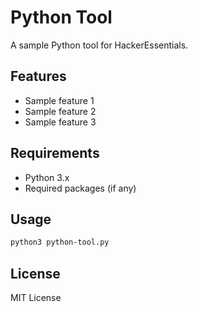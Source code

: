 # Python Tool

A sample Python tool for HackerEssentials.

## Features

- Sample feature 1
- Sample feature 2
- Sample feature 3

## Requirements

- Python 3.x
- Required packages (if any)

## Usage

```bash
python3 python-tool.py
```

## License

MIT License 